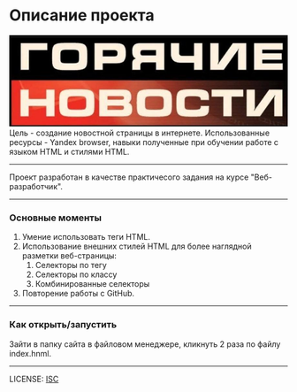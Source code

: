 # Описание проекта
![Новости](NEWS.jpg)
Цель - создание новостной страницы в интернете.
Использованные ресурсы - Yandex browser, навыки полученные при обучении работе с языком HTML и стилями HTML.
___
Проект разработан в качестве практичесого задания на курсе "Веб-разработчик".
___
### Основные моменты
1. Умение использовать теги HTML.
2. Использование внешних стилей HTML для более наглядной разметки веб-страницы:
    1. Селекторы по тегу
    2. Селекторы по классу
    3. Комбинированные селекторы
3. Повторение работы с GitHub.
___

### Как открыть/запустить

Зайти в папку сайта в файловом менеджере, кликнуть 2 раза по файлу index.hnml.


___
LICENSE: [ISC](./license.md)